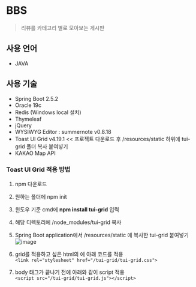 # BBS
> 리뷰를 카테고리 별로 모아보는 게시판

## 사용 언어
  * JAVA
## 사용 기술
  * Spring Boot 2.5.2
  * Oracle 19c
  * Redis (Windows local 설치)
  * Thymeleaf
  * jQuery
  * WYSIWYG Editor : summernote v0.8.18
  * Toast UI Grid v4.19.1 << 프로젝트 다운로드 후 /resources/static 하위에 tui-grid 폴더 복사 붙여넣기
  * KAKAO Map API

### Toast UI Grid 적용 방법
1. npm 다운로드<br/>

2. 원하는 폴더에 npm init<br/>

3. 윈도우 기준 cmd에 **npm install tui-grid** 입력<br/>

4. 해당 디렉토리에 /node_modules/tui-grid 복사<br/>

5. Spring Boot application에서 /resources/static 에 복사한 tui-grid 붙여넣기<br/>
![image](https://user-images.githubusercontent.com/55985137/135185519-db000921-a7f0-4a3b-bd30-ff88e241668e.png)

6. grid를 적용하고 싶은 html의 <head>에 아래 코드를 적용<br/>
 ```<link rel="stylesheet" href="/tui-grid/tui-grid.css">```
 
7. body 태그가 끝나기 전에 아래와 같이 script 적용<br/>
 ```<script src="/tui-grid/tui-grid.js"></script>```
